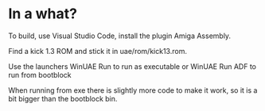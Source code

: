 # In a what?
 
To build, use Visual Studio Code, install the plugin Amiga Assembly.

Find a kick 1.3 ROM and stick it in uae/rom/kick13.rom. 

Use the launchers WinUAE Run to run as executable or WinUAE Run ADF to run from bootblock 

When running from exe there is slightly more code to make it work, so it is a bit bigger than the bootblock bin. 

